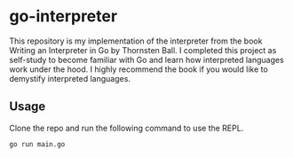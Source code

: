 # go-interpreter

This repository is my implementation of the interpreter from the book Writing an Interpreter in Go by Thornsten Ball. I completed this project as self-study to become familiar with Go and learn how interpreted languages work under the hood. I highly recommend the book if you would like to demystify interpreted languages.

## Usage

Clone the repo and run the following command to use the REPL.
```
go run main.go
```
